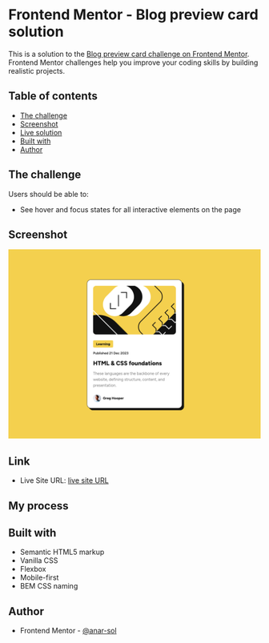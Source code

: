 # Frontend Mentor - Blog preview card solution

This is a solution to the [Blog preview card challenge on Frontend Mentor](https://www.frontendmentor.io/challenges/blog-preview-card-ckPaj01IcS). Frontend Mentor challenges help you improve your coding skills by building realistic projects. 

## Table of contents

- [The challenge](#the-challenge)
- [Screenshot](#screenshot)
- [Live solution](#link)
- [Built with](#built-with)
- [Author](#author)


## The challenge

Users should be able to:

- See hover and focus states for all interactive elements on the page

## Screenshot

![](./screenshot.png)

## Link

- Live Site URL: [live site URL](https://anar-sol.github.io/frontend-mentor-challenges/blog-preview-card/)

## My process

## Built with

- Semantic HTML5 markup
- Vanilla CSS
- Flexbox
- Mobile-first
- BEM CSS naming

## Author

- Frontend Mentor - [@anar-sol](https://www.frontendmentor.io/profile/anar-sol)
